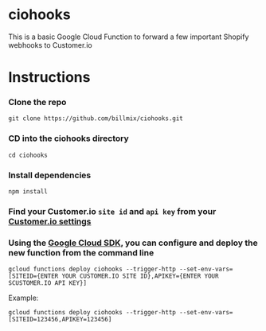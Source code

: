 # ciohooks
This is a basic Google Cloud Function to forward a few important Shopify webhooks to Customer.io

# Instructions
### Clone the repo
```
git clone https://github.com/billmix/ciohooks.git
```

### CD into the ciohooks directory
```
cd ciohooks
```

### Install dependencies
```
npm install
```

### Find your Customer.io `site id` and `api key` from your [Customer.io settings](https://fly.customer.io/settings/api_credentials)

### Using the [Google Cloud SDK](https://cloud.google.com/sdk/docs/how-to), you can configure and deploy the new function from the command line

```
gcloud functions deploy ciohooks --trigger-http --set-env-vars=[SITEID={ENTER YOUR CUSTOMER.IO SITE ID},APIKEY={ENTER YOUR SCUSTOMER.IO API KEY}]
```

Example:
```
gcloud functions deploy ciohooks --trigger-http --set-env-vars=[SITEID=123456,APIKEY=123456]
```




